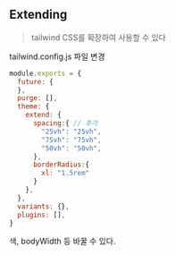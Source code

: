 ## Extending

> tailwind CSS를 확장하여 사용할 수 있다

tailwind.config.js 파일 변경

```javascript
module.exports = {
  future: {
  },
  purge: [],
  theme: {
    extend: {
      spacing:{ // 추가
        "25vh": "25vh",
        "75vh": "75vh",
        "50vh": "50vh",
      },
      borderRadius:{
        xl: "1.5rem"
      }
    },
  },
  variants: {},
  plugins: [],
}
```

색, bodyWidth 등 바꿀 수 있다.



